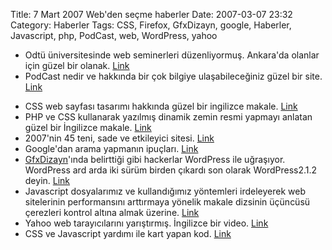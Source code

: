 Title: 7 Mart 2007 Web&#039;den seçme haberler
Date: 2007-03-07 23:32
Category: Haberler
Tags: CSS, Firefox, GfxDizayn, google, Haberler, Javascript, php, PodCast, web, WordPress, yahoo

-   Odtü üniversitesinde web seminerleri düzenliyormuş. Ankara'da
    olanlar için güzel bir olanak. [Link][]
-   PodCast nedir ve hakkında bir çok bilgiye ulaşabileceğiniz güzel bir
    site. [Link][1]
    </p>
-   CSS web sayfası tasarımı hakkında güzel bir ingilizce makale.
    [Link][2]
-   PHP ve CSS kullanarak yazılmış dinamik zemin resmi yapmayı anlatan
    güzel bir İngilizce makale. [Link][3]
-   2007'nin 45 teni, sade ve etkileyici sitesi. [Link][4]
-   Google'dan arama yapmanın ipuçları. [Link][5]
-   [GfxDizayn][]'ında belirttiği gibi hackerlar WordPress ile
    uğraşıyor. WordPress ard arda iki sürüm birden çıkardı son olarak
    WordPress2.1.2 deyin. [Link][6]
-   Javascript dosyalarımız ve kullandığımız yöntemleri irdeleyerek web
    sitelerinin performansını arttırmaya yönelik makale dizsinin
    üçüncüsü çerezleri kontrol altına almak üzerine. [Link][7]
-   Yahoo web tarayıcılarını yarıştırmış. İngilizce bir video. [Link][8]
-   CSS ve Javascript yardımı ile kart yapan kod. [Link][9]  

</p>

  [Link]: http://www.cclub.metu.edu.tr/ "Link"
  [1]: http://www.podcastrehberi.com/ "Link"
  [2]: http://www.netmag.co.uk/zine/home/flexible-fixed-layouts "Link"
  [3]: http://www.chrisjdavis.org/2005/10/16/php-in-css/ "Link"
  [4]: http://www.smashingmagazine.com/2007/03/05/45-fresh-clean-and-impressive-designs/
    "Link"
  [5]: http://googlesystem.blogspot.com/2007/03/find-facts-using-advanced-search.html
    "Link"
  [GfxDizayn]: http://www.gfxdizayn.com/hackerlar-wordpressi-kafaya-mi-takmislar/#comment-592
    "GfxDizayn"
  [6]: http://wordpress.org/development/2007/03/upgrade-212/ "Link"
  [7]: http://yuiblog.com/blog/2007/03/01/performance-research-part-3/
    "Link"
  [8]: http://yuiblog.com/blog/2007/03/05/browserwars/ "Link"
  [9]: http://www.askthecssguy.com/2006/12/baseball_card_image_captions_w.html
    "Link"
